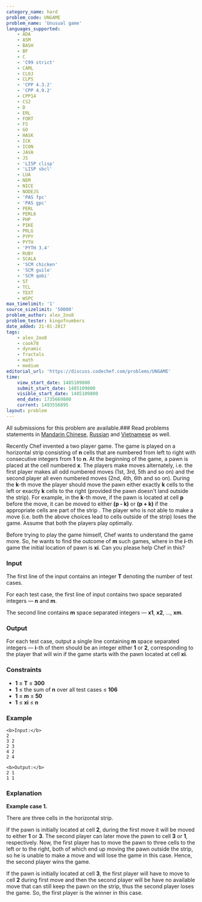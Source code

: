 ```yaml
---
category_name: hard
problem_code: UNGAME
problem_name: 'Unusual game'
languages_supported:
    - ADA
    - ASM
    - BASH
    - BF
    - C
    - 'C99 strict'
    - CAML
    - CLOJ
    - CLPS
    - 'CPP 4.3.2'
    - 'CPP 4.9.2'
    - CPP14
    - CS2
    - D
    - ERL
    - FORT
    - FS
    - GO
    - HASK
    - ICK
    - ICON
    - JAVA
    - JS
    - 'LISP clisp'
    - 'LISP sbcl'
    - LUA
    - NEM
    - NICE
    - NODEJS
    - 'PAS fpc'
    - 'PAS gpc'
    - PERL
    - PERL6
    - PHP
    - PIKE
    - PRLG
    - PYPY
    - PYTH
    - 'PYTH 3.4'
    - RUBY
    - SCALA
    - 'SCM chicken'
    - 'SCM guile'
    - 'SCM qobi'
    - ST
    - TCL
    - TEXT
    - WSPC
max_timelimit: '1'
source_sizelimit: '50000'
problem_author: alex_2oo8
problem_tester: kingofnumbers
date_added: 21-01-2017
tags:
    - alex_2oo8
    - cook78
    - dynamic
    - fractals
    - math
    - medium
editorial_url: 'https://discuss.codechef.com/problems/UNGAME'
time:
    view_start_date: 1485109800
    submit_start_date: 1485109800
    visible_start_date: 1485109800
    end_date: 1735669800
    current: 1493556895
layout: problem
---
```

All submissions for this problem are available.###  Read problems statements in [Mandarin Chinese](http://www.codechef.com/download/translated/COOK78/mandarin/UNGAME.pdf), [Russian](http://www.codechef.com/download/translated/COOK78/russian/UNGAME.pdf) and [Vietnamese](http://www.codechef.com/download/translated/COOK78/vietnamese/UNGAME.pdf) as well.

Recently Chef invented a two player game. The game is played on a horizontal strip consisting of **n** cells that are numbered from left to right with consecutive integers from **1** to **n**. At the beginning of the game, a pawn is placed at the cell numbered **x**. The players make moves alternately, i.e. the first player makes all odd numbered moves (1st, 3rd, 5th and so on) and the second player all even numbered moves (2nd, 4th, 6th and so on). During the **k**-th move the player should move the pawn either exactly **k** cells to the left or exactly **k** cells to the right (provided the pawn doesn't land outside the strip). For example, in the **k**-th move, if the pawn is located at cell **p** before the move, it can be moved to either **(p - k)** or **(p + k)** if the appropriate cells are part of the strip . The player who is not able to make a move (i.e. both the above choices lead to cells outside of the strip) loses the game. Assume that both the players play optimally.

Before trying to play the game himself, Chef wants to understand the game more. So, he wants to find the outcome of **m** such games, where in the **i**-th game the initial location of pawn is **xi**. Can you please help Chef in this?

### Input

The first line of the input contains an integer **T** denoting the number of test cases.

For each test case, the first line of input contains two space separated integers ― **n** and **m**.

The second line contains **m** space separated integers ― **x1**, **x2**, ..., **xm**.

### Output

For each test case, output a single line containing **m** space separated integers ― **i**-th of them should be an integer either **1** or **2**, corresponding to the player that will win if the game starts with the pawn located at cell **xi**.

### Constraints

- **1** ≤ **T** ≤ **300**
- **1** ≤ the sum of **n** over all test cases ≤ **106**
- **1** ≤ **m** ≤ **50**
- **1** ≤ **xi** ≤ **n**

### Example

```
<b>Input:</b>
2
3 2
2 3
4 2
2 4

<b>Output:</b>
2 1
1 1

```
### Explanation

**Example case 1.**

There are three cells in the horizontal strip.

If the pawn is initially located at cell **2**, during the first move it will be moved to either **1** or **3**. The second player can later move the pawn to cell **3** or **1**, respectively. Now, the first player has to move the pawn to three cells to the left or to the right, both of which end up moving the pawn outside the strip, so he is unable to make a move and will lose the game in this case. Hence, the second player wins the game.

If the pawn is initially located at cell **3**, the first player will have to move to cell **2** during first move and then the second player will be have no available move that can still keep the pawn on the strip, thus the second player loses the game. So, the first player is the winner in this case.